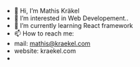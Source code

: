 - 👋 Hi, I’m Mathis Kräkel
- 👀 I’m interested in Web Developement..
- 🌱 I’m currently learning React framework
- 📫 How to reach me:
- mail: mathis@kraekel.com
- website: kraekel.com
- 

<!---
Mathis027/Mathis027 is a ✨ special ✨ repository because its `README.md` (this file) appears on your GitHub profile.
You can click the Preview link to take a look at your changes.
--->
